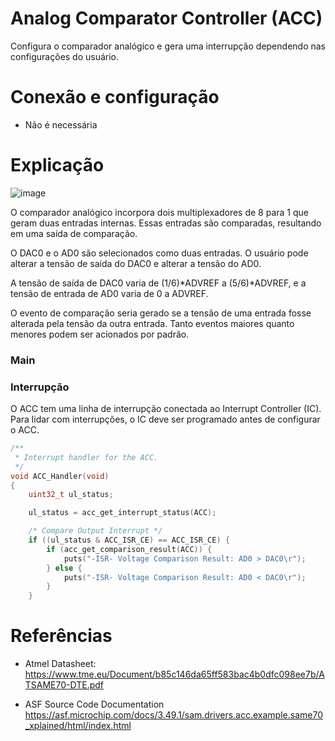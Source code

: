 #  Analog Comparator Controller (ACC)
Configura o comparador analógico e gera uma interrupção dependendo nas configurações do usuário.

#  Conexão e configuração
- Não é necessária

# Explicação 
![image](https://user-images.githubusercontent.com/62957465/172076354-d0085309-cc7c-4098-94a7-52673859c7b0.png)

O comparador analógico incorpora dois multiplexadores de 8 para 1 que geram duas entradas internas. Essas entradas são comparadas, resultando em uma saída de comparação. 

O DAC0 e o AD0 são selecionados como duas entradas. O usuário pode alterar a tensão de saída do DAC0 e alterar a tensão do AD0.

A tensão de saída de DAC0 varia de (1/6)*ADVREF a (5/6)*ADVREF, e a tensão de entrada de AD0 varia de 0 a ADVREF.

O evento de comparação seria gerado se a tensão de uma entrada fosse alterada pela tensão da outra entrada. Tanto eventos maiores quanto menores podem ser acionados por padrão.


### Main

### Interrupção

O ACC tem uma linha de interrupção conectada ao Interrupt Controller (IC). Para lidar com interrupções, o IC deve ser programado antes de configurar o ACC.

```c
/**
 * Interrupt handler for the ACC.
 */
void ACC_Handler(void)
{
	uint32_t ul_status;

	ul_status = acc_get_interrupt_status(ACC);

	/* Compare Output Interrupt */
	if ((ul_status & ACC_ISR_CE) == ACC_ISR_CE) {
		if (acc_get_comparison_result(ACC)) {
			puts("-ISR- Voltage Comparison Result: AD0 > DAC0\r");
		} else {
			puts("-ISR- Voltage Comparison Result: AD0 < DAC0\r");
		}
	}
```

# Referências

- Atmel Datasheet: https://www.tme.eu/Document/b85c146da65ff583bac4b0dfc098ee7b/ATSAME70-DTE.pdf

- ASF Source Code Documentation https://asf.microchip.com/docs/3.49.1/sam.drivers.acc.example.same70_xplained/html/index.html
